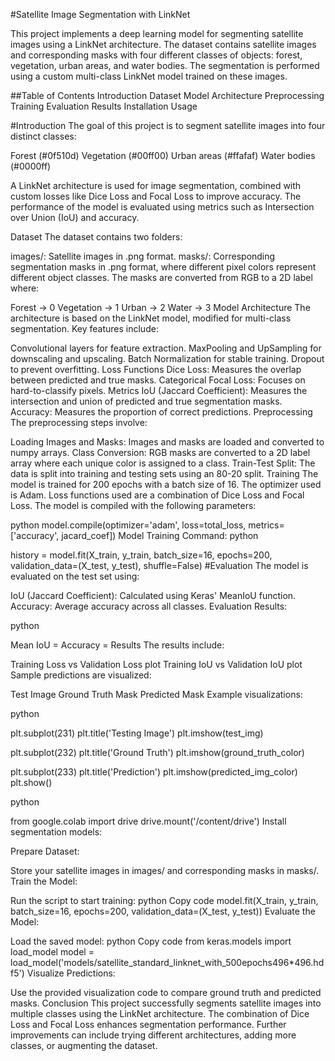 #Satellite Image Segmentation with LinkNet

This project implements a deep learning model for segmenting satellite images using a LinkNet architecture. The dataset contains satellite images and corresponding masks with four different classes of objects: forest, vegetation, urban areas, and water bodies. The segmentation is performed using a custom multi-class LinkNet model trained on these images.

##Table of Contents
Introduction
Dataset
Model Architecture
Preprocessing
Training
Evaluation
Results
Installation
Usage


#Introduction
The goal of this project is to segment satellite images into four distinct classes:

Forest (#0f510d)
Vegetation (#00ff00)
Urban areas (#ffafaf)
Water bodies (#0000ff)

A LinkNet architecture is used for image segmentation, combined with custom losses like Dice Loss and Focal Loss to improve accuracy. The performance of the model is evaluated using metrics such as Intersection over Union (IoU) and accuracy.

Dataset
The dataset contains two folders:

images/: Satellite images in .png format.
masks/: Corresponding segmentation masks in .png format, where different pixel colors represent different object classes.
The masks are converted from RGB to a 2D label where:

Forest → 0
Vegetation → 1
Urban → 2
Water → 3
Model Architecture
The architecture is based on the LinkNet model, modified for multi-class segmentation. Key features include:

Convolutional layers for feature extraction.
MaxPooling and UpSampling for downscaling and upscaling.
Batch Normalization for stable training.
Dropout to prevent overfitting.
Loss Functions
Dice Loss: Measures the overlap between predicted and true masks.
Categorical Focal Loss: Focuses on hard-to-classify pixels.
Metrics
IoU (Jaccard Coefficient): Measures the intersection and union of predicted and true segmentation masks.
Accuracy: Measures the proportion of correct predictions.
Preprocessing
The preprocessing steps involve:

Loading Images and Masks: Images and masks are loaded and converted to numpy arrays.
Class Conversion: RGB masks are converted to a 2D label array where each unique color is assigned to a class.
Train-Test Split: The data is split into training and testing sets using an 80-20 split.
Training
The model is trained for 200 epochs with a batch size of 16.
The optimizer used is Adam.
Loss functions used are a combination of Dice Loss and Focal Loss.
The model is compiled with the following parameters:

python
model.compile(optimizer='adam', loss=total_loss, metrics=['accuracy', jacard_coef])
Model Training Command:
python

history = model.fit(X_train, y_train, 
                    batch_size=16, 
                    epochs=200, 
                    validation_data=(X_test, y_test),
                    shuffle=False)
#Evaluation
The model is evaluated on the test set using:

IoU (Jaccard Coefficient): Calculated using Keras' MeanIoU function.
Accuracy: Average accuracy across all classes.
Evaluation Results:

python

Mean IoU = <calculated IoU>
Accuracy = <calculated accuracy>
Results
The results include:

Training Loss vs Validation Loss plot
Training IoU vs Validation IoU plot
Sample predictions are visualized:

Test Image
Ground Truth Mask
Predicted Mask
Example visualizations:

python

plt.subplot(231)
plt.title('Testing Image')
plt.imshow(test_img)

plt.subplot(232)
plt.title('Ground Truth')
plt.imshow(ground_truth_color)

plt.subplot(233)
plt.title('Prediction')
plt.imshow(predicted_img_color)
plt.show()






python

from google.colab import drive
drive.mount('/content/drive')
Install segmentation models:


Prepare Dataset:

Store your satellite images in images/ and corresponding masks in masks/.
Train the Model:

Run the script to start training:
python
Copy code
model.fit(X_train, y_train, batch_size=16, epochs=200, validation_data=(X_test, y_test))
Evaluate the Model:

Load the saved model:
python
Copy code
from keras.models import load_model
model = load_model('models/satellite_standard_linknet_with_500epochs496*496.hdf5')
Visualize Predictions:

Use the provided visualization code to compare ground truth and predicted masks.
Conclusion
This project successfully segments satellite images into multiple classes using the LinkNet architecture. The combination of Dice Loss and Focal Loss enhances segmentation performance. Further improvements can include trying different architectures, adding more classes, or augmenting the dataset.

